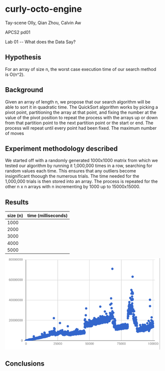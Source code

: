 # curly-octo-engine
Tay-scene Olly, Qian Zhou, Calvin Aw

APCS2 pd01

Lab 01 -- What does the Data Say?

## Hypothesis
For an array of size n, the worst case execution time of our search method is O(n^2).

## Background

Given an array of length n, we propose that our search algorithm will be able to sort it in quadratic
time. The QuickSort algorithm works by picking a pivot point, partitioning the array at that point, and fixing the number 
at the value of the pivot position to repeat the process with the arrays up or down from that partition point to the next partition point or the start or end. The process will repeat until every point had been fixed. The maximum number of moves 

## Experiment methodology described

We started off with a randomly generated 1000x1000 matrix from which we tested our
algorithm by running it 1,000,000 times in a row, searching for random values each time.
This ensures that any outliers become insignificant thoough the numerous trials.
The time needed for the 1,000,000 trials is then stored into an array.
The process is repeated for the other n x n arrays with n incrementing by 1000 up to
15000x15000.

## Results

| size (n)	| time (milliseconds) | 
|---------|-------------------|
| 1000 |  | 
| 2000 |  | 
| 3000 |  | 
| 4000 |  | 
| 5000 |  | 

![alt text](https://github.com/caw024/curly-octo-engine/blob/master/graph%20from%20data%20from%20tester2.png "TIME vs SIZE")

## Conclusions
